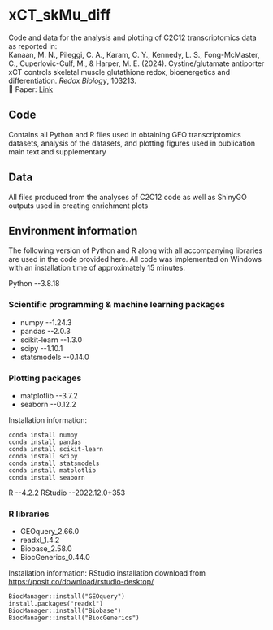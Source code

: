 # xCT_skMu_diff
 Code and data for the analysis and plotting of C2C12 transcriptomics data as reported in:  
 Kanaan, M. N., Pileggi, C. A., Karam, C. Y., Kennedy, L. S., Fong-McMaster, C., Cuperlovic-Culf, M., & Harper, M. E. (2024). Cystine/glutamate antiporter xCT controls skeletal muscle glutathione redox, bioenergetics and differentiation. *Redox Biology*, 103213.  
 📄 Paper: [Link](https://doi.org/10.1016/j.redox.2024.103213)

## Code
Contains all Python and R files used in obtaining GEO transcriptomics datasets, analysis of the datasets, and plotting figures used in publication main text and supplementary

## Data
All files produced from the analyses of C2C12 code as well as ShinyGO outputs used in creating enrichment plots

## Environment information

The following version of Python and R along with all accompanying libraries are used in the code provided here. All code was implemented on Windows with an installation time of approximately 15 minutes. 

Python   --3.8.18

### Scientific programming & machine learning packages
- numpy   --1.24.3
- pandas   --2.0.3
- scikit-learn   --1.3.0
- scipy   --1.10.1
- statsmodels   --0.14.0

### Plotting packages
- matplotlib   --3.7.2
- seaborn   --0.12.2

Installation information:
```
conda install numpy
conda install pandas 
conda install scikit-learn   
conda install scipy
conda install statsmodels  
conda install matplotlib  
conda install seaborn  
```

R  --4.2.2
RStudio  --2022.12.0+353

### R libraries
- GEOquery_2.66.0
- readxl_1.4.2
- Biobase_2.58.0
- BiocGenerics_0.44.0

Installation information:
RStudio installation download from https://posit.co/download/rstudio-desktop/
```
BiocManager::install("GEOquery")
install.packages("readxl")
BiocManager::install("Biobase")
BiocManager::install("BiocGenerics")
```

